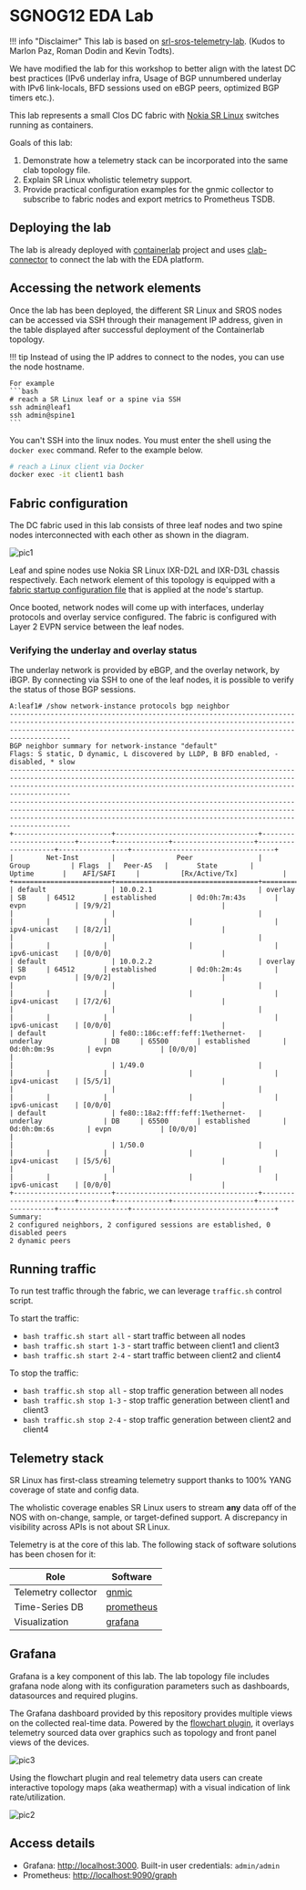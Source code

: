 # SGNOG12 EDA Lab

!!! info "Disclaimer"
    This lab is based on [srl-sros-telemetry-lab](https://github.com/srl-labs/srl-sros-telemetry-lab). (Kudos to Marlon Paz, Roman Dodin and Kevin Todts). 
    
We have modified the lab for this workshop to better align with the latest DC best practices (IPv6 underlay infra, Usage of BGP unnumbered underlay with IPv6 link-locals, BFD sessions used on eBGP peers, optimized BGP timers etc.).

This lab represents a small Clos DC fabric with [Nokia SR Linux](https://learn.srlinux.dev/) switches running as containers.

Goals of this lab:

1. Demonstrate how a telemetry stack can be incorporated into the same clab topology file.
2. Explain SR Linux wholistic telemetry support.
3. Provide practical configuration examples for the gnmic collector to subscribe to fabric nodes and export metrics to Prometheus TSDB.

## Deploying the lab

The lab is already deployed with [containerlab](https://containerlab.dev) project and uses [clab-connector](https://github.com/eda-labs/clab-connector) to connect the lab with the EDA platform.

## Accessing the network elements

Once the lab has been deployed, the different SR Linux and SROS nodes can be accessed via SSH through their management IP address, given in the table displayed after successful deployment of the Containerlab topology.

!!! tip
    Instead of using the IP addres to connect to the nodes, you can use the node hostname.

    For example
    ```bash
    # reach a SR Linux leaf or a spine via SSH
    ssh admin@leaf1
    ssh admin@spine1
    ```

You can't SSH into the linux nodes. You must enter the shell using the `docker exec` command. Refer to the example below.


```bash
# reach a Linux client via Docker
docker exec -it client1 bash
```

## Fabric configuration

The DC fabric used in this lab consists of three leaf nodes and two spine nodes interconnected with each other as shown in the diagram.

![pic1](../sgnog12-workshop-topology.png)

Leaf and spine nodes use Nokia SR Linux IXR-D2L and IXR-D3L chassis respectively. Each network element of this topology is equipped with a [fabric startup configuration file](configs/fabric) that is applied at the node's startup.

Once booted, network nodes will come up with interfaces, underlay protocols and overlay service configured. The fabric is configured with Layer 2 EVPN service between the leaf nodes.

### Verifying the underlay and overlay status

The underlay network is provided by eBGP, and the overlay network, by iBGP. By connecting via SSH to one of the leaf nodes, it is possible to verify the status of those BGP sessions.

```
A:leaf1# /show network-instance protocols bgp neighbor
---------------------------------------------------------------------------------------------------------------------------------------------------------------------------------------------------------------------------------
BGP neighbor summary for network-instance "default"
Flags: S static, D dynamic, L discovered by LLDP, B BFD enabled, - disabled, * slow
---------------------------------------------------------------------------------------------------------------------------------------------------------------------------------------------------------------------------------
---------------------------------------------------------------------------------------------------------------------------------------------------------------------------------------------------------------------------------
+------------------------+-----------------------------------+------------------------+--------+-------------+--------------------+--------------------+-----------------+-----------------------------------+
|        Net-Inst        |               Peer                |         Group          | Flags  |   Peer-AS   |       State        |       Uptime       |    AFI/SAFI     |          [Rx/Active/Tx]           |
+========================+===================================+========================+========+=============+====================+====================+=================+===================================+
| default                | 10.0.2.1                          | overlay                | SB     | 64512       | established        | 0d:0h:7m:43s       | evpn            | [9/9/2]                           |
|                        |                                   |                        |        |             |                    |                    | ipv4-unicast    | [8/2/1]                           |
|                        |                                   |                        |        |             |                    |                    | ipv6-unicast    | [0/0/0]                           |
| default                | 10.0.2.2                          | overlay                | SB     | 64512       | established        | 0d:0h:2m:4s        | evpn            | [9/0/2]                           |
|                        |                                   |                        |        |             |                    |                    | ipv4-unicast    | [7/2/6]                           |
|                        |                                   |                        |        |             |                    |                    | ipv6-unicast    | [0/0/0]                           |
| default                | fe80::186c:eff:feff:1%ethernet-   | underlay               | DB     | 65500       | established        | 0d:0h:0m:9s        | evpn            | [0/0/0]                           |
|                        | 1/49.0                            |                        |        |             |                    |                    | ipv4-unicast    | [5/5/1]                           |
|                        |                                   |                        |        |             |                    |                    | ipv6-unicast    | [0/0/0]                           |
| default                | fe80::18a2:fff:feff:1%ethernet-   | underlay               | DB     | 65500       | established        | 0d:0h:0m:6s        | evpn            | [0/0/0]                           |
|                        | 1/50.0                            |                        |        |             |                    |                    | ipv4-unicast    | [5/5/6]                           |
|                        |                                   |                        |        |             |                    |                    | ipv6-unicast    | [0/0/0]                           |
+------------------------+-----------------------------------+------------------------+--------+-------------+--------------------+--------------------+-----------------+-----------------------------------+
Summary:
2 configured neighbors, 2 configured sessions are established, 0 disabled peers
2 dynamic peers
```

## Running traffic

To run test traffic through the fabric, we can leverage `traffic.sh` control script.

To start the traffic:

* `bash traffic.sh start all` - start traffic between all nodes
* `bash traffic.sh start 1-3` - start traffic between client1 and client3
* `bash traffic.sh start 2-4` - start traffic between client2 and client4

To stop the traffic:

* `bash traffic.sh stop all` - stop traffic generation between all nodes
* `bash traffic.sh stop 1-3` - stop traffic generation between client1 and client3
* `bash traffic.sh stop 2-4` - stop traffic generation between client2 and client4

## Telemetry stack

SR Linux has first-class streaming telemetry support thanks to 100% YANG coverage of state and config data. 

The wholistic coverage enables SR Linux users to stream **any** data off of the NOS with on-change, sample, or target-defined support. A discrepancy in visibility across APIs is not about SR Linux.

Telemetry is at the core of this lab. The following stack of software solutions has been chosen for it:

| Role                | Software                              |
| ------------------- | ------------------------------------- |
| Telemetry collector | [gnmic](https://gnmic.openconfig.net) |
| Time-Series DB      | [prometheus](https://prometheus.io)   |
| Visualization       | [grafana](https://grafana.com)        |

## Grafana

Grafana is a key component of this lab. The lab topology file includes grafana node along with its configuration parameters such as dashboards, datasources and required plugins.

The Grafana dashboard provided by this repository provides multiple views on the collected real-time data. Powered by the [flowchart plugin](https://grafana.com/grafana/plugins/agenty-flowcharting-panel/), it overlays telemetry sourced data over graphics such as topology and front panel views of the devices.

![pic3](https://user-images.githubusercontent.com/86619221/205601697-bd5b68f0-e2c6-49d3-a1f3-1cb5b67b34d9.JPG)

Using the flowchart plugin and real telemetry data users can create interactive topology maps (aka weathermap) with a visual indication of link rate/utilization.

![pic2](https://user-images.githubusercontent.com/86619221/205601728-f3b254d1-2b03-4e75-b0e4-eb89cf54789a.JPG)

## Access details

* Grafana: <http://localhost:3000>. Built-in user credentials: `admin/admin`
* Prometheus: <http://localhost:9090/graph>
